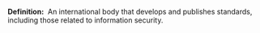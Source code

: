 **Definition:** 
 An international body that develops and publishes standards, including those related to information security.
